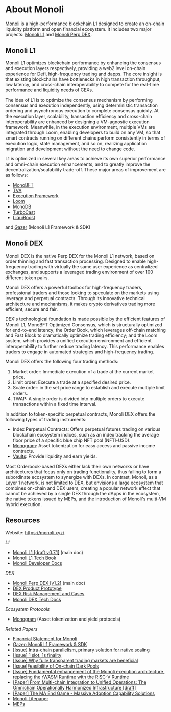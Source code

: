 # About Monoli
[Monoli]() is a high-performance blockchain L1 designed to create an on-chain liquidity platform and open financial ecosystem. It includes two major projects: [Monoli L1]() and [Monoli Perp DEX]().

## Monoli L1
Monoli L1 optimizes blockchain performance by enhancing the consensus and execution layers respectively, providing a web2 level on-chain experience for Defi, high-frequency trading and dapps. The core insight is that existing blockchains have bottlenecks in high transaction throughput, low latency, and cross-chain interoperability to compete for the real-time performance and liquidity needs of CEXs.

The idea of L1 is to optimize the consensus mechanism by performing consensus and execution independently, using deterministic transaction ordering and asynchronous execution to complete consensus quickly. At the execution layer, scalability, transaction efficiency and cross-chain interoperability are enhanced by designing a VM-agnostic execution framework. Meanwhile, in the execution environment, multiple VMs are integrated through Loom, enabling developers to build on any VM, so that smart contracts running on different chains perform consistently in terms of execution logic, state management, and so on, realizing application migration and development without the need to change code.

L1 is optimized in several key areas to achieve its own superior performance and omni-chain execution enhancements, and to greatly improve the decentralization/scalability trade-off. These major areas of improvement are as follows:

- [MonoBFT]()
- [TVA]()
- [Execution Framework]()
- [Loom]()
- [MonoDB]()
- [TurboCast]()
- [LiquiBoost]()

and [Gazer](https://nicholas.feishu.cn/wiki/PN5iw3MN7iLKWVkeLpmclVaUn9g) (Monoli L1 Framework & SDK)


## Monoli DEX
Monoli DEX is the native Perp DEX for the Monoli L1 network, based on order thinning and fast transaction processing. Designed to enable high-frequency trading with virtually the same user experience as centralized exchanges, and supports a leveraged trading environment of over 100 different token pairs.

Monoli DEX offers a powerful toolbox for high-frequency traders, professional traders and those looking to speculate on the markets using leverage and perpetual contracts. Through its innovative technical architecture and mechanisms, it makes crypto derivatives trading more efficient, secure and fair.

DEX's technological foundation is made possible by the efficient features of Monoli L1, MonoBFT Optimized Consensus, which is structurally optimized for end-to-end latency; the Order Book, which leverages off-chain matching and Fast Block to dramatically optimize trading efficiency; and the Loom system, which provides a unified execution environment and efficient interoperability to further reduce trading latency. This performance enables traders to engage in automated strategies and high-frequency trading.

Monoli DEX offers the following four trading methods:
1. Market order: Immediate execution of a trade at the current market price.
2. Limit order: Execute a trade at a specified desired price.
3. Scale order: in the set price range to establish and execute multiple limit orders.
4. TWAP: A single order is divided into multiple orders to execute transactions within a fixed time interval.

In addition to token-specific perpetual contracts, Monoli DEX offers the following types of trading instruments:
- Index Perpetual Contracts: Offers perpetual futures trading on various blockchain ecosystem indices, such as an index tracking the average floor price of a specific blue chip NFT pool (NFTI-USD).
- [Monogram](https://nicholas.feishu.cn/wiki/UOA6w3orwihjEIkHU6scxfWTnUe): Asset tokenization for easy access and passive income contracts.
- [Vaults](): Provide liquidity and earn yields.

Most Orderbook-based DEXs either lack their own networks or have architectures that focus only on trading functionality, thus failing to form a subordinate ecosystem to synergize with DEXs. In contrast, Monoli, as a Layer 1 network, is not limited to DEX, but envisions a large ecosystem that combines on-chain and DEX users, creating a popular network effect that cannot be achieved by a single DEX through the dApps in the ecosystem, the native tokens issued by MEPs, and the introduction of Monoli's multi-VM hybrid execution.

## Resources

Website: https://monoli.xyz/

_L1_
- [Monoli L1 [draft v0.7.1]](https://nicholas.feishu.cn/wiki/A301w7iE5ikIgikRasScq9OxnYg) (main doc)
- [Monoli L1 Tech Book](https://nicholas.feishu.cn/wiki/OPJuwcVayi27k5klYeYcR2ixnSb)
- [Monoli Developer Docs](https://nicholas.feishu.cn/wiki/JpM6waMvIijcohkSuUncbVHNnUe)


_DEX_
- [Monoli Perp DEX [v1.2]](https://nicholas.feishu.cn/wiki/Ecy3wEeKyi09TXkbupncOVosn0d) (main doc)
- [DEX Product Prototype](https://nicholas.feishu.cn/wiki/Rqknwd9yHiMa8ykWIkOcoHGGned)
- [DEX Risk Management and Cases](https://nicholas.feishu.cn/wiki/Z4WawXpb5iqz7QkCazrcWFqxnXe)
- [Monoli DEX Tech Docs](https://nicholas.feishu.cn/wiki/CvqYwM7eliHImLkSGmPcSPByn6d)

_Ecosystem Protocols_
- [Monogram](https://nicholas.feishu.cn/wiki/UOA6w3orwihjEIkHU6scxfWTnUe) (Asset tokenization and yield protocols)

_Related Papers_
- [Financial Statement for Monoli](https://nicholas.feishu.cn/wiki/GtTGwvHO0ii0zYkdpWqcsO5dn3h)
- [Gazer: Monoli L1 Framework & SDK](https://nicholas.feishu.cn/wiki/PN5iw3MN7iLKWVkeLpmclVaUn9g)
- [[Issue] Intra-chain parallelism, primary solution for native scaling](https://nicholas.feishu.cn/wiki/QfuqwL318ipbyYkKmArc67Btn1g)
- [[Issue] 1 slot, 1s finality](https://nicholas.feishu.cn/wiki/UbVpw5ccLilDt0k2g4xcFR2LnPh)
- [[Issue] Why fully transparent trading markets are beneficial](https://nicholas.feishu.cn/wiki/MS7aw1pHxiGbH4kcuLPcsvzenxg?from=from_copylink)
- [[Issue]Feasibility of On-chain Dark Pools](https://nicholas.feishu.cn/wiki/AqZpw7tPNiS8Ofk1zincP4oZnEd?from=from_copylink)
- [[Issue] Fundamental enhancement of the Monoli execution architecture, replacing the rWASM Runtime with the RISC-V Runtime](https://nicholas.feishu.cn/wiki/KFw9wBl7ViOaTdke0YTcEqPtnsh?from=from_copylink)
- [[Paper] From Multi-chain Integration to Unified Operations: The Omnichain Operationally Harmonized Infrastructure [draft]](https://nicholas.feishu.cn/wiki/ZWr0wJwxuib9r6kXGjEcDZTuncc?from=from_copylink)
- [[Paper] The MA End Game - Massive Adoption Capability Solutions](https://nicholas.feishu.cn/wiki/M9Cuw8PWVin7lhkx2MZcLkk4nAg?from=from_copylink)
- [Monoli Litepaper](https://nicholas.feishu.cn/wiki/In06wTQ4zi7zM1kQTFcc8cklnVb?from=from_copylink)
- [MEPs](https://nicholas.feishu.cn/wiki/V87Zwm8EWiWPSXkA7lHcaOQengf?from=from_copylink)

